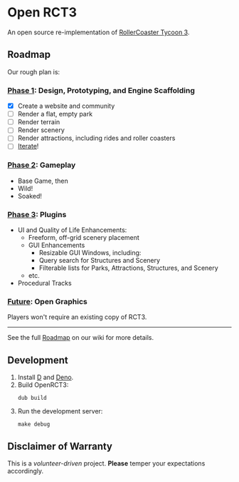 # Open RCT3
An open source re-implementation of [RollerCoaster Tycoon 3](https://www.frontier.co.uk/our-games/our-gameography/#rollercoastertycoon3).

## Roadmap

Our rough plan is:

### [Phase 1](https://github.com/open-rct3/open-rct3/milestone/1): Design, Prototyping, and Engine Scaffolding

- [x] Create a website and community
- [ ] Render a flat, empty park
- [ ] Render terrain
- [ ] Render scenery
- [ ] Render attractions, including rides and roller coasters
- [ ] [Iterate](https://en.wikipedia.org/wiki/Iterative_and_incremental_development)!

### [Phase 2](https://github.com/open-rct3/open-rct3/milestone/2): Gameplay

- Base Game, then
- Wild!
- Soaked!

### [Phase 3](https://github.com/open-rct3/open-rct3/milestone/3): Plugins

- UI and Quality of Life Enhancements:
  - Freeform, off-grid scenery placement
  - GUI Enhancements
    - Resizable GUI Windows, including:
    - Query search for Structures and Scenery
    - Filterable lists for Parks, Attractions, Structures, and Scenery
  - etc.
- Procedural Tracks

### [Future](https://github.com/open-rct3/open-rct3/milestone/4): Open Graphics

Players won't require an existing copy of RCT3.

----

See the full [Roadmap](https://github.com/open-rct3/open-rct3/wiki/Roadmap) on our wiki for more details.

## Development

1. Install [D](https://dlang.org/install) and [Deno](https://docs.deno.com/runtime/#install-deno).
2. Build OpenRCT3:
    ```shell
    dub build
    ```
3. Run the development server:
    ```shell
   make debug
    ```

## Disclaimer of Warranty

This is a _volunteer-driven_ project. **Please** temper your expectations accordingly.

